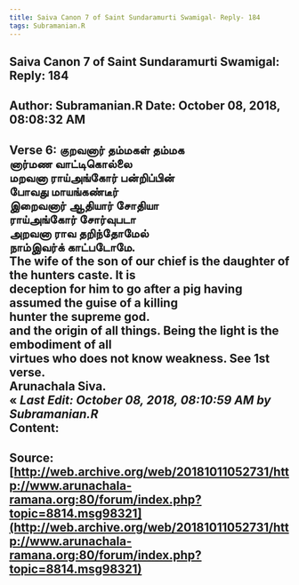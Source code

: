 ```yaml
--- 
title: Saiva Canon 7 of Saint Sundaramurti Swamigal- Reply- 184   
tags: Subramanian.R  
---  
```

##  Saiva Canon 7 of Saint Sundaramurti Swamigal: Reply: 184  
Author: Subramanian.R       Date: October 08, 2018, 08:08:32 AM  
---  
Verse 6: குறவனார் தம்மகள் தம்மக   
 னார்மண வாட்டிகொல்லை   
மறவனா ராய்அங்கோர் பன்றிப்பின்   
 போவது மாயங்கண்டீர்   
இறைவனார் ஆதியார் சோதியா   
 ராய்அங்கோர் சோர்வுபடா   
அறவனா ராவ தறிந்தோமேல்   
 நாம்இவர்க் காட்படோமே.   
The wife of the son of our chief is the daughter of the hunters caste. It is  
deception for him to go after a pig having assumed the guise of a killing  
hunter the supreme god.   
and the origin of all things. Being the light is the embodiment of all  
virtues who does not know weakness. See 1st verse.   
Arunachala Siva.   
« _Last Edit: October 08, 2018, 08:10:59 AM by Subramanian.R_  
Content:
 ---  
Source:[http://web.archive.org/web/20181011052731/http://www.arunachala-ramana.org:80/forum/index.php?topic=8814.msg98321](http://web.archive.org/web/20181011052731/http://www.arunachala-ramana.org:80/forum/index.php?topic=8814.msg98321)   
---  

